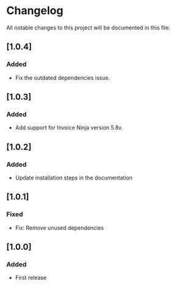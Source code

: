 # Changelog
All notable changes to this project will be documented in this file.

## [1.0.4]
### Added 
- Fix the outdated dependencies issue.

## [1.0.3]
### Added 
- Add support for Invoice Ninja version 5.8v.

## [1.0.2]
### Added 
- Update installation steps in the documentation

## [1.0.1]
### Fixed 
- Fix: Remove unused dependencies

## [1.0.0]
### Added 
- First release


